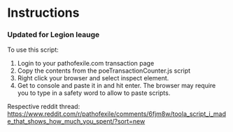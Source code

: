 # Instructions
### Updated for Legion leauge
To use this script:

1. Login to your pathofexile.com transaction page 
2. Copy the contents from the poeTransactionCounter.js script
3. Right click your browser and select inspect element.
4. Get to console and paste it in and hit enter. The browser may require you to type in a safety word to allow to paste scripts.

Respective reddit thread:
https://www.reddit.com/r/pathofexile/comments/6fjm8w/toola_script_i_made_that_shows_how_much_you_spent/?sort=new
